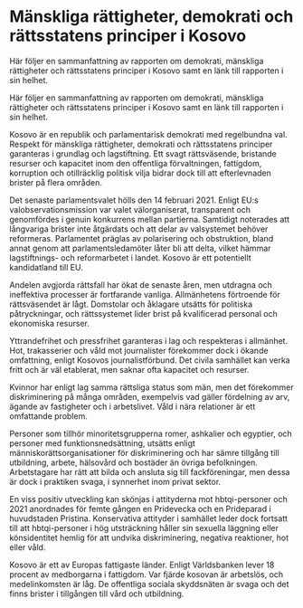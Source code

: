 # Mänskliga rättigheter, demokrati och rättsstatens principer i Kosovo

Här följer en sammanfattning av rapporten om demokrati, mänskliga rättigheter och rättsstatens principer i Kosovo samt en länk till rapporten i sin helhet.

Här följer en sammanfattning av rapporten om demokrati, mänskliga rättigheter och rättsstatens principer i Kosovo samt en länk till rapporten i sin helhet.

Kosovo är en republik och parlamentarisk demokrati med regelbundna val. Respekt för mänskliga rättigheter, demokrati och rättsstatens principer garanteras i grundlag och lagstiftning. Ett svagt rättsväsende, bristande resurser och kapacitet inom den offentliga förvaltningen, fattigdom, korruption och otillräcklig politisk vilja bidrar dock till att efterlevnaden brister på flera områden.

Det senaste parlamentsvalet hölls den 14 februari 2021. Enligt EU:s valobservationsmission var valet välorganiserat, transparent och genomfördes i genuin konkurrens mellan partierna. Samtidigt noterades att långvariga brister inte åtgärdats och att delar av valsystemet behöver reformeras. Parlamentet präglas av polarisering och obstruktion, bland annat genom att parlamentsledamöter låter bli att delta, vilket hämmar lagstiftnings- och reformarbetet i landet. Kosovo är ett potentiellt kandidatland till EU.

Andelen avgjorda rättsfall har ökat de senaste åren, men utdragna och ineffektiva processer är fortfarande vanliga. Allmänhetens förtroende för rättsväsendet är lågt. Domstolar och åklagare utsätts för politiska påtryckningar, och rättssystemet lider brist på kvalificerad personal och ekonomiska resurser.

Yttrandefrihet och pressfrihet garanteras i lag och respekteras i allmänhet. Hot, trakasserier och våld mot journalister förekommer dock i ökande omfattning, enligt Kosovos journalistförbund. Det civila samhället kan verka fritt och är väl etablerat, men saknar ofta kapacitet och resurser.

Kvinnor har enligt lag samma rättsliga status som män, men det förekommer diskriminering på många områden, exempelvis vad gäller fördelning av arv, ägande av fastigheter och i arbetslivet. Våld i nära relationer är ett omfattande problem.

Personer som tillhör minoritetsgrupperna romer, ashkalier och egyptier, och personer med funktionsnedsättning, utsätts enligt människorättsorganisationer för diskriminering och har sämre tillgång till utbildning, arbete, hälsovård och bostäder än övriga befolkningen.
Arbetstagare har rätt att bilda och ansluta sig till fackföreningar, men dessa är dock i praktiken svaga, i synnerhet inom privat sektor.

En viss positiv utveckling kan skönjas i attityderna mot hbtqi-personer och 2021 anordnades för femte gången en Pridevecka och en Prideparad i huvudstaden Pristina. Konservativa attityder i samhället leder dock fortsatt till att hbtqi-personer i hög utsträckning håller sin sexuella läggning eller könsidentitet hemlig för att undvika diskriminering, negativa reaktioner, hot eller våld.

Kosovo är ett av Europas fattigaste länder. Enligt Världsbanken lever 18 procent av medborgarna i fattigdom. Var fjärde kosovan är arbetslös, och medelinkomsten är låg. De offentliga sociala skyddsnäten är svaga och det finns brister i tillgången till vård och utbildning.
